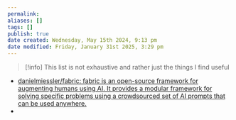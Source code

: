 ```yaml
---
permalink:
aliases: []
tags: []
publish: true
date created: Wednesday, May 15th 2024, 9:13 pm
date modified: Friday, January 31st 2025, 3:29 pm
---
```


> [!info] This list is not exhaustive and rather just the things I find useful

- [danielmiessler/fabric: fabric is an open-source framework for augmenting humans using AI. It provides a modular framework for solving specific problems using a crowdsourced set of AI prompts that can be used anywhere.](https://github.com/danielmiessler/fabric)
- 